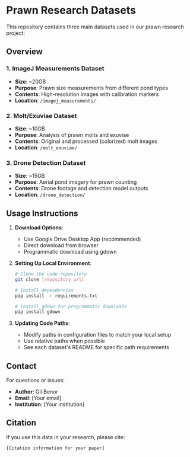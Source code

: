 # Prawn Research Datasets

This repository contains three main datasets used in our prawn research project:

## Overview

### 1. ImageJ Measurements Dataset
- **Size**: ~20GB
- **Purpose**: Prawn size measurements from different pond types
- **Contents**: High-resolution images with calibration markers
- **Location**: `/imagej_measurements/`

### 2. Molt/Exuviae Dataset
- **Size**: ~10GB
- **Purpose**: Analysis of prawn molts and exuviae
- **Contents**: Original and processed (colorized) molt images
- **Location**: `/molt_exuviae/`

### 3. Drone Detection Dataset
- **Size**: ~15GB
- **Purpose**: Aerial pond imagery for prawn counting
- **Contents**: Drone footage and detection model outputs
- **Location**: `/drone_detection/`

## Usage Instructions

1. **Download Options**:
   - Use Google Drive Desktop App (recommended)
   - Direct download from browser
   - Programmatic download using gdown

2. **Setting Up Local Environment**:
   ```bash
   # Clone the code repository
   git clone [repository_url]
   
   # Install dependencies
   pip install -r requirements.txt
   
   # Install gdown for programmatic downloads
   pip install gdown
   ```

3. **Updating Code Paths**:
   - Modify paths in configuration files to match your local setup
   - Use relative paths when possible
   - See each dataset's README for specific path requirements

## Contact

For questions or issues:
- **Author**: Gil Benor
- **Email**: [Your email]
- **Institution**: [Your institution]

## Citation

If you use this data in your research, please cite:
```
[Citation information for your paper]
``` 